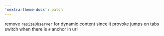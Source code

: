 ```yaml
---
'nextra-theme-docs': patch
---
```


remove `resizeObserver` for dynamic content since it provoke jumps on tabs switch when there is `#` anchor in url
